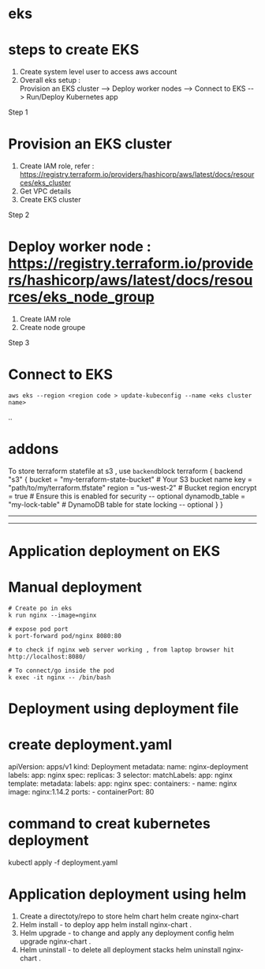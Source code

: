 # eks
# steps to create EKS 

1. Create system level user to access aws account 
2. Overall eks setup :  
    Provision an EKS cluster --> Deploy worker nodes --> Connect to EKS --> Run/Deploy Kubernetes app

Step 1 
# Provision an EKS cluster 
1. Create IAM role, refer : https://registry.terraform.io/providers/hashicorp/aws/latest/docs/resources/eks_cluster
2. Get VPC details
3. Create EKS cluster

Step 2
# Deploy worker node : https://registry.terraform.io/providers/hashicorp/aws/latest/docs/resources/eks_node_group
1. Create IAM role
2. Create node groupe

Step 3
# Connect to EKS 
`aws eks --region <region code > update-kubeconfig --name <eks cluster name>`


.. 
# addons 
To store terraform statefile at s3 , use `backend`block
terraform {
  backend "s3" {
    bucket         = "my-terraform-state-bucket"  # Your S3 bucket name
    key            = "path/to/my/terraform.tfstate"
    region         = "us-west-2"                  # Bucket region
    encrypt        = true                         # Ensure this is enabled for security  -- optional
    dynamodb_table = "my-lock-table"              # DynamoDB table for state locking   -- optional
  }
}   


---------------------------
---------------------------
# Application deployment on EKS 

# Manual deployment 
    # Create po in eks 
    k run nginx --image=nginx 

    # expose pod port 
    k port-forward pod/nginx 8080:80

    # to check if nginx web server working , from laptop browser hit 
    http://localhost:8080/

    # To connect/go inside the pod 
    k exec -it nginx -- /bin/bash

# Deployment using deployment file 
  # create deployment.yaml

apiVersion: apps/v1
kind: Deployment
metadata:
  name: nginx-deployment
  labels:
    app: nginx
spec:
  replicas: 3
  selector:
    matchLabels:
      app: nginx
  template:
    metadata:
      labels:
        app: nginx
    spec:
      containers:
      - name: nginx
        image: nginx:1.14.2
        ports:
        - containerPort: 80

# command to creat kubernetes deployment 
kubectl apply -f deployment.yaml

# Application deployment using helm 
1. Create a directoty/repo to store helm chart 
helm create nginx-chart
2. Helm install - to deploy app 
helm install nginx-chart .
3. Helm upgrade - to change and apply any deployment config
helm upgrade nginx-chart .
4. Helm uninstall - to delete all deployment stacks 
helm uninstall nginx-chart .





